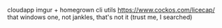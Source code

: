 cloudapp
imgur + homegrown cli utils
https://www.cockos.com/licecap/
that windows one, not jankles, that's not it (trust me, I searched)
